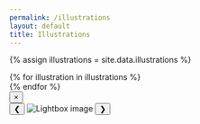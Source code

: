 ```yaml
---
permalink: /illustrations
layout: default
title: Illustrations
---
```


{% assign illustrations = site.data.illustrations %}

<div class="tiles-section">
  {% for illustration in illustrations %}
    <div 
      class="gallery-tile" 
      data-index="{{ forloop.index0 }}"
      data-image="{{ site.baseurl }}/assets/imgs/{{ illustration.image }}"
      data-description="{{ illustration.description }}"
      onclick="openLightboxImage({{ forloop.index0 }})"
    >
      <div 
        class="gallery-thumb" 
        style="background-image: url('{{ site.baseurl }}/assets/imgs/{{ illustration.image }}');"
      ></div>
    </div>
  {% endfor %}
</div>

<!-- Custom Lightbox -->
<div id="lightbox" class="custom-lightbox hidden">
  <div class="lightbox-top-bar">
    <button class="carousel-btn-lightbox lightbox-close" onclick="closeLightbox()">×</button>
  </div>
  <button class="carousel-btn-lightbox prev" id="lightbox-prev" onclick="prevLightboxImage()">&#10094;</button>
  <img id="lightbox-img" src="" alt="Lightbox image" />
  <button class="carousel-btn-lightbox next" id="lightbox-next" onclick="nextLightboxImage()">&#10095;</button>
  <div id="lightbox-caption"></div>
</div>


<!-- Gallery Image Data -->
<script>
  const illustrationsLightbox = [
    {% for illustration in illustrations %}
      {
        image: "{{ site.baseurl }}/assets/imgs/{{ illustration.image }}",
        description: "{{ illustration.description | escape }}",
      }{% unless forloop.last %},{% endunless %}
    {% endfor %}
  ];
</script>

<script src="{{ site.baseurl }}/assets/lightbox.js"></script>
